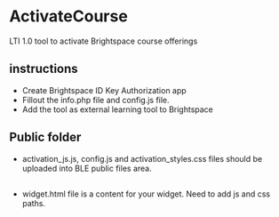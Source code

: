 # ActivateCourse
LTI 1.0 tool to activate Brightspace course offerings

## instructions
* Create Brightspace ID Key Authorization app
* Fillout the info.php file and config.js file.
* Add the tool as external learning tool to Brightspace

## Public folder 
* activation_js.js, config.js and activation_styles.css files should be uploaded into BLE public files area.
 
##
* widget.html file is a content for your widget. Need to add js and css paths.

